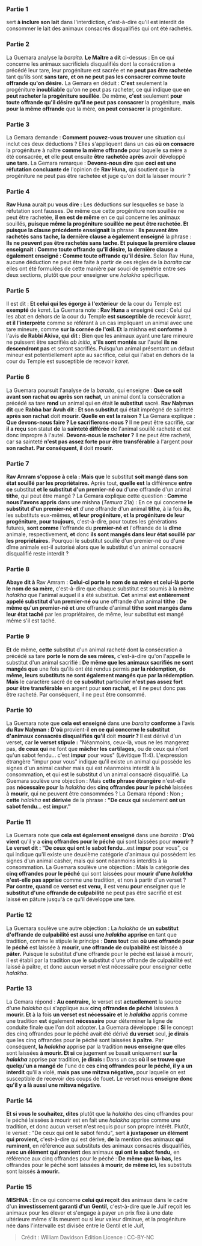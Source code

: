 
### Partie 1
sert <b>à inclure son lait</b> dans l'interdiction, c'est-à-dire qu'il est interdit de consommer le lait des animaux consacrés disqualifiés qui ont été rachetés.

### Partie 2
La Guemara analyse la <i>baraita</i>. <b>Le Maître a dit</b> ci-dessus : En ce qui concerne les animaux sacrificiels disqualifiés dont la consécration a précédé leur tare, leur progéniture est sacrée et <b>ne peut pas être rachetée</b> tant qu'ils sont <b>sans tare, et on ne peut pas les consacrer comme toute offrande qu'on désire.</b> La Gemara en déduit : <b>C'est</b> seulement la progéniture <b>inoubliable</b> qu'on ne peut pas racheter,</b> ce qui indique que <b>on peut racheter la progéniture souillée</b>. De même, <b>c'est</b> seulement <b>pour toute offrande qu'il désire qu'il ne peut pas consacrer</b> la progéniture, <b>mais pour la même offrande</b> que la mère, <b>on peut consacrer</b> la progéniture.

### Partie 3
La Gemara demande : <b>Comment pouvez-vous trouver</b> une situation qui inclut ces deux déductions ? Elles s'appliquent dans un cas <b>où on consacre</b> la progéniture à naître <b>comme la même offrande</b> pour laquelle sa mère a été consacrée, <b>et</b> elle <b>peut</b> ensuite <b>être rachetée après</b> avoir développé <b>une tare.</b> La Gemara remarque : <b>Devons-nous dire</b> que <b>ceci est une réfutation concluante de</b> l'opinion de <b>Rav Huna,</b> qui soutient que la progéniture ne peut pas être rachetée et juge qu'on doit la laisser mourir ?

### Partie 4
<b>Rav Huna</b> aurait pu <b>vous dire :</b> Les déductions sur lesquelles se base la réfutation sont fausses. De même que cette progéniture non souillée ne peut être rachetée, <b>il en est de même</b> en ce qui concerne les animaux souillés, <b>puisque même la progéniture souillée</b> <b>ne peut être rachetée. Et puisque la clause précédente enseignait</b> la phrase : <b>Ils peuvent être rachetés sans tache, la dernière clause a également enseigné</b> la phrase : <b>Ils ne peuvent pas être rachetés sans tache. Et puisque la première clause enseignait : Comme toute offrande qu'il désire, la dernière clause a également enseigné : Comme toute offrande qu'il désire.</b> Selon Rav Huna, aucune déduction ne peut être faite à partir de ces règles de la <i>baraita</i> car elles ont été formulées de cette manière par souci de symétrie entre ses deux sections, plutôt que pour enseigner une <i>halakha</i> spécifique.

### Partie 5
Il est dit : <b>Et celui qui les égorge à l'extérieur</b> de la cour du Temple est <b>exempté</b> de <i>karet</i>. La Guemara note : <b>Rav Huna</b> a enseigné ceci : Celui qui les abat en dehors de la cour du Temple <b>est susceptible</b> de recevoir <i>karet</i>, <b>et il l'interprète</b> comme se référant à un cas impliquant un animal avec une tare mineure, comme <b>sur la cornée de l'œil. Et</b> la mishna est <b>conforme</b> à l'avis <b>de Rabbi Akiva, qui dit :</b> Bien que les animaux ayant une tare mineure ne puissent être sacrifiés <i>ab initio</i>, <b>s'ils sont montés</b> sur l'autel <b>ils ne descendront pas</b> et seront sacrifiés. Puisqu'un animal présentant un défaut mineur est potentiellement apte au sacrifice, celui qui l'abat en dehors de la cour du Temple est susceptible de recevoir <i>karet</i>.

### Partie 6
La Guemara poursuit l'analyse de la <i>baraita</i>, qui enseigne : <b>Que ce soit avant son rachat ou après son rachat,</b> un animal dont la consécration a précédé sa tare <b>rend</b> un animal qui en était <b>le substitut</b> sacré. <b>Rav Naḥman dit</b> que <b>Rabba bar Avuh dit : Et son substitut</b> qui était imprégné de sainteté <b>après son rachat</b> doit <b>mourir. Quelle en est la raison ? </b> La Gemara explique : <b>Que devons-nous faire ? Le sacrifierons-nous ? </b> Il ne peut être sacrifié, car <b>il a reçu</b> son statut <b>de</b> la <b>sainteté différée</b> de l'animal souillé racheté et est donc impropre à l'autel. <b>Devons-nous le racheter ?</b> Il ne peut être racheté, car sa sainteté <b>n'est pas assez forte</b> <b>pour être transférable</b> à l'argent pour <b>son rachat. Par conséquent, il</b> doit <b>mourir.</b>

### Partie 7
<b>Rav Amram s'oppose à cela : Mais que</b> le substitut <b>soit mangé dans son état souillé</b> <b>par les propriétaires.</b> Après tout, <b>quelle est</b> la différence <b>entre ce</b> substitut <b>et le substitut d'un premier-né ou</b> d'une offrande d'un animal <b>tithe</b>, qui peut être mangé ? La Gemara explique cette question : <b>Comme nous l'avons appris</b> dans une mishna (<i>Temura</i> 21a) : En ce qui concerne <b>le substitut d'un premier-né et</b> d'une offrande d'un animal <b>tithe</b>, à la fois <b>ils,</b> les substituts eux-mêmes, <b>et leur progéniture, et la progéniture de leur progéniture, pour toujours,</b> c'est-à-dire, pour toutes les générations futures, <b>sont comme</b> l'offrande du <b>premier-né et</b> l'offrande de la <b>dîme</b> animale, respectivement, <b>et</b> donc <b>ils sont mangés dans leur état souillé</b> <b>par les propriétaires.</b> Pourquoi le substitut souillé d'un premier-né ou d'une dîme animale est-il autorisé alors que le substitut d'un animal consacré disqualifié reste interdit ?

### Partie 8
<b>Abaye dit à</b> Rav Amram : <b>Celui-ci porte le nom de sa mère et celui-là porte le nom de sa mère,</b> c'est-à-dire que chaque substitut est soumis à la même <i>halakha</i> que l'animal auquel il a été substitué. <b>Cet</b> animal <b>est entièrement appelé substitut d'un premier-né ou</b> une offrande d'un animal <b>tithe</b> : <b>De même qu'un premier-né et</b> une offrande d'animal <b>tithe</b> <b>sont mangés dans leur état taché</b> par les propriétaires, de même, leur substitut est mangé</b> même s'il est taché.

### Partie 9
<b>Et</b> de même, <b>cette</b> substitut d'un animal racheté dont la consécration a précédé sa tare <b>porte le nom de ses mères,</b> c'est-à-dire qu'on l'appelle le substitut d'un animal sacrifié</b> : <b>De même que les animaux sacrifiés</b> <b>ne sont mangés que</b> une fois qu'ils ont été rendus permis <b>par la rédemption, de même, leurs substituts ne sont également mangés que par la rédemption. Mais</b> le caractère sacré de <b>ce substitut</b> particulier <b>n'est pas assez fort</b> <b>pour être transférable</b> en argent pour <b>son rachat,</b> et il ne peut donc pas être racheté. Par conséquent, il ne peut être consommé.

### Partie 10
La Guemara note que <b>cela est enseigné</b> dans une <i>baraita</i> <b>conforme</b> à l'avis <b>du Rav Naḥman : D'où</b> provient-il <b>en ce qui concerne le substitut d'animaux consacrés disqualifiés</b> <b>qu'il</b> doit <b>mourir ? </b> Il est dérivé d'un verset, car <b>le verset stipule :</b> "Néanmoins, ceux-là, vous ne les mangerez pas, <b>de ceux qui</b> ne font que <b>mâcher les cartilages,</b> ou de ceux qui n'ont qu'un sabot fendu... c'est <b>impur</b> pour vous" (Lévitique 11:4). L'expression étrangère "impur pour vous" indique qu'il existe un animal qui possède les signes d'un animal casher mais qui est néanmoins interdit à la consommation, et qui est le substitut d'un animal consacré disqualifié. La Guemara soulève une objection : Mais <b>cette phrase étrangère</b> n'est-elle pas <b>nécessaire pour</b> la <i>halakha</i> des <b>cinq offrandes pour le péché</b> laissées à <b>mourir,</b> qui ne peuvent être consommées ? La Gemara répond : Non ; <b>cette</b> <i>halakha</i> <b>est dérivée</b> de la phrase : <b>"De ceux qui</b> seulement <b>ont un sabot fendu</b>... est <b>impur."</b>

### Partie 11
La Guemara note que <b>cela est également enseigné</b> dans une <i>baraita</i> : <b>D'où vient</b> qu'il y a <b>cinq offrandes pour le péché</b> qui sont laissées pour <b>mourir ? Le verset dit : "De ceux qui ont le sabot fendu</b>...est <b>impur</b> pour vous", ce qui indique qu'il existe une deuxième catégorie d'animaux qui possèdent les signes d'un animal casher, mais qui sont néanmoins interdits à la consommation. La Guemara soulève une objection : Mais la catégorie des <b>cinq offrandes pour le péché</b> qui sont laissées pour <b>mourir d'une <i>halakha</i> n'est-elle pas apprise</b> comme une tradition, et non à partir d'un verset ? <b>Par contre, quand</b> ce <b>verset est venu,</b> il est venu <b>pour</b> enseigner que le <b>substitut d'une offrande de culpabilité</b> ne peut pas être sacrifié et est laissé en pâture jusqu'à ce qu'il développe une tare.

### Partie 12
La Guemara soulève une autre objection : La <i>halakha</i> de <b>un substitut d'offrande de culpabilité est aussi une <i>halakha</i> apprise</b> en tant que tradition, comme le stipule le principe : <b>Dans tout</b> cas <b>où une offrande pour le péché</b> est laissée à <b>mourir, une offrande de culpabilité</b> est laissée à <b>pâter.</b> Puisque le substitut d'une offrande pour le péché est laissé à mourir, il est établi par la tradition que le substitut d'une offrande de culpabilité est laissé à paître, et donc aucun verset n'est nécessaire pour enseigner cette <i>halakha</i>.

### Partie 13
La Gemara répond : <b>Au contraire,</b> le verset est <b>actuellement</b> la source d'une <i>halakha</i> qui s'applique aux <b>cinq offrandes de péché</b> laissées à <b>mourir. Et</b> à la fois <b>un verset est nécessaire et</b> le <b><i>halakha</i></b> appris comme une tradition <b>est</b> également <b>nécessaire</b> pour déterminer la ligne de conduite finale que l'on doit adopter. La Guemara développe : <b>Si</b> le concept des cinq offrandes pour le péché avait été dérivé <b>du verset</b> seul, <b>je dirais</b> que les cinq offrandes pour le péché sont laissées <b>à paître.</b> Par conséquent, <b>la <i>halakha</i></b> apprise par la tradition <b>nous enseigne que</b> elles sont laissées <b>à mourir. Et si</b> ce jugement se basait uniquement <b>sur la <i>halakha</i></b> apprise par tradition, <b>je dirais :</b> Dans un cas <b>où il se trouve que quelqu'un a mangé de</b> l'une de <b>ces cinq offrandes pour le péché, il y a un interdit</b> qu'il a violé, <b>mais pas une mitzva négative,</b> pour laquelle on est susceptible de recevoir des coups de fouet. Le verset nous <b>enseigne donc qu'il y a là aussi une mitsva négative</b>.

### Partie 14
<b>Et si vous le souhaitez, dites</b> plutôt que la <i>halakha</i> des cinq offrandes pour le péché laissées à mourir est en fait une <i>halakha</i> apprise comme une tradition, et donc aucun verset n'est requis pour son propre intérêt. Plutôt, le verset : "De ceux qui ont le sabot fendu", sert <b>à juxtaposer un élément qui provient,</b> c'est-à-dire qui est dérivé, <b>de</b> la mention des animaux <b>qui ruminent</b>, en référence aux substituts des animaux consacrés disqualifiés, <b>avec un élément qui provient</b> des animaux <b>qui ont le sabot fendu,</b> en référence aux cinq offrandes pour le péché : <b>De même que là-bas,</b> les offrandes pour le péché sont laissées <b>à mourir, de même ici,</b> les substituts sont laissés <b>à mourir.</b>

### Partie 15
<strong>MISHNA :</strong> En ce qui concerne <b>celui qui reçoit</b> des animaux dans le cadre d'un <b>investissement garanti d'un Gentil,</b> c'est-à-dire que le Juif reçoit les animaux pour les élever et s'engage à payer un prix fixe à une date ultérieure même s'ils meurent ou si leur valeur diminue, et la progéniture née dans l'intervalle est divisée entre le Gentil et le Juif,

>Crédit : William Davidson Edition
>Licence : CC-BY-NC